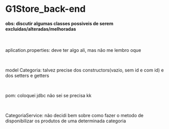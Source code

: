 # G1Store_back-end

<h4>obs: discutir algumas classes possiveis de serem excluidas/alteradas/melhoradas</h4></br>
	<p>aplication.properties: deve ter algo ali, mas não me lembro oque</p></br>
	<p>model Categoria: talvez precise dos constructors(vazio, sem id e com id) e dos setters e getters</p></br>
	<p>pom: coloquei jdbc não sei se precisa kk</p></br>
	<p>CategoriaService: não decidi bem sobre como fazer o metodo de disponibilizar os produtos de uma determinada categoria</p>
